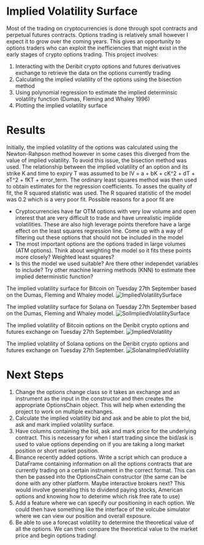 # Implied Volatility Surface
Most of the trading on cryptocurrencies is done through spot contracts and perpetual futures contracts. Options trading is relatively small however I expect it to grow over the coming years. This gives an opportunity to options traders who can exploit the inefficiencies that might exist in the early stages of crypto options trading. This project involves:
1. Interacting with the Deribit crypto options and futures derivatives exchange to retrieve the data on the options currently trading
2. Calculating the implied volatility of the options using the bisection method
3. Using polynomial regression to estimate the implied determinsic volatility function (Dumas, Fleming and Whaley 1996)
4. Plotting the implied volatility surface

# Results
Initially, the implied volatility of the options was calculated using the Newton-Rahpson method however in some cases this diverged from the value of implied volatility. To avoid this issue, the bisection method was used. The relationship between the implied volatility of an option and its strike K and time to expiry T was assumed to be
IV = a + bK + cK^2 + dT + eT^2 + fKT + error_term. The ordinary least squares method was then used to obtain estimates for the regression coefficients. To asses the quality of fit, the R squared statistic was used. The R squared statistic of the model was 0.2 which is a very poor fit. Possible reasons for a poor fit are
- Cryptocurrencies have far OTM options with very low volume and open interest that are very difficult to trade and have unrealistic implide volatilities. These are also high leverage points therefore have a large effect on the least squares regression line. Come up with a way of filtering out these options that should not be included in the model
- The most important options are the options traded in large volumes (ATM options). Think about weighting the model so it fits these points more closely? Weighted least squares?
- Is this the model we used suitable? Are there other independet variables to include? Try other machine learning methods (KNN) to estimate thee implied deterministic function?

The implied volatility surface for Bitcoin on Tuesday 27th September based on the Dumas, Fleming and Whaley model.
![ImpliedVolatilitySurface](https://user-images.githubusercontent.com/108612856/192565158-d5fe556d-c6ce-4907-a9aa-fb8bee1c624c.png)

The implied volatility surface for Solana on Tuesday 27th September based on the Dumas, Fleming and Whaley model.
![SolImpliedVolatilitySurface](https://user-images.githubusercontent.com/108612856/192576998-e3696f27-0092-4889-91a3-238734f40b5c.png)

The implied volatility of Bitcoin options on the Deribit crypto options and futures exchange on Tuesday 27th September.
![ImpliedVolatility](https://user-images.githubusercontent.com/108612856/192574703-698578d4-8163-4761-b5ba-d8c511c05d41.png)

The implied volatility of Solana options on the Deribit crypto options and futures exchange on Tuesday 27th September.
![SolanaImpliedVolatility](https://user-images.githubusercontent.com/108612856/192577049-fe4f5d41-0e3f-4040-9bf8-22c86f5bcbdf.png)


# Next Steps
1. Change the options change class so it takes an exchange and an instrument as the input in the constructor and then creates the appropriate OptionsChain object. This will help when extending the project to work on multiple exchanges.
2. Calculate the implied volatility bid and ask and be able to plot the bid, ask and mark implied volatility surface.
3. Have columns containing the bid, ask and mark price for the underlying contract. This is necessary for when I start trading since the bid/ask is used to value options depending on if you are taking a long market position or short market position.
4. Binance recently added options. Write a script which can produce a DataFrame containing information on all the options contracts that are currently trading on a certain instrument in the correct format. This can then be passed into the OptionsChain
constructor (the same can be done with any other platform. Maybe interactive brokers next? This would involve generaling this to dividend paying stocks, American options and knowing how to deterime which risk free rate to use)
5. Add a feature where we can specify our positioning in each option. We could then have something like the interface of the volcube simulator where we can view our position and overall exposure.
6. Be able to use a forecast volatility to determine the theoretical value of all the options. We can then compare the theoretical value to the market price and begin options trading!

